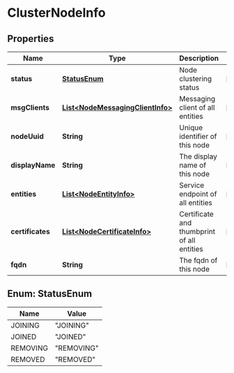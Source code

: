 # ClusterNodeInfo

## Properties
Name | Type | Description | Notes
------------ | ------------- | ------------- | -------------
**status** | [**StatusEnum**](#StatusEnum) | Node clustering status |  [optional]
**msgClients** | [**List&lt;NodeMessagingClientInfo&gt;**](NodeMessagingClientInfo.md) | Messaging client of all entities |  [optional]
**nodeUuid** | **String** | Unique identifier of this node |  [optional]
**displayName** | **String** | The display name of this node |  [optional]
**entities** | [**List&lt;NodeEntityInfo&gt;**](NodeEntityInfo.md) | Service endpoint of all entities |  [optional]
**certificates** | [**List&lt;NodeCertificateInfo&gt;**](NodeCertificateInfo.md) | Certificate and thumbprint of all entities |  [optional]
**fqdn** | **String** | The fqdn of this node |  [optional]

<a name="StatusEnum"></a>
## Enum: StatusEnum
Name | Value
---- | -----
JOINING | &quot;JOINING&quot;
JOINED | &quot;JOINED&quot;
REMOVING | &quot;REMOVING&quot;
REMOVED | &quot;REMOVED&quot;
